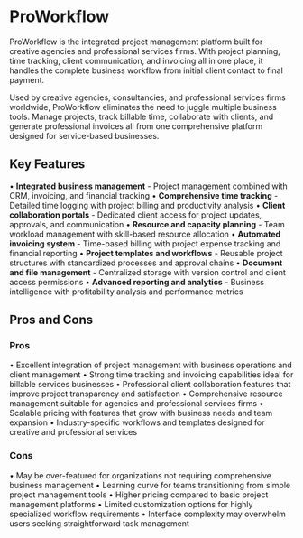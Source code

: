# ProWorkflow

ProWorkflow is the integrated project management platform built for creative agencies and professional services firms. With project planning, time tracking, client communication, and invoicing all in one place, it handles the complete business workflow from initial client contact to final payment.

Used by creative agencies, consultancies, and professional services firms worldwide, ProWorkflow eliminates the need to juggle multiple business tools. Manage projects, track billable time, collaborate with clients, and generate professional invoices all from one comprehensive platform designed for service-based businesses.

## Key Features

• **Integrated business management** - Project management combined with CRM, invoicing, and financial tracking
• **Comprehensive time tracking** - Detailed time logging with project billing and productivity analysis
• **Client collaboration portals** - Dedicated client access for project updates, approvals, and communication
• **Resource and capacity planning** - Team workload management with skill-based resource allocation
• **Automated invoicing system** - Time-based billing with project expense tracking and financial reporting
• **Project templates and workflows** - Reusable project structures with standardized processes and approval chains
• **Document and file management** - Centralized storage with version control and client access permissions
• **Advanced reporting and analytics** - Business intelligence with profitability analysis and performance metrics

## Pros and Cons

### Pros
• Excellent integration of project management with business operations and client management
• Strong time tracking and invoicing capabilities ideal for billable services businesses
• Professional client collaboration features that improve project transparency and satisfaction
• Comprehensive resource management suitable for agencies and professional services firms
• Scalable pricing with features that grow with business needs and team expansion
• Industry-specific workflows and templates designed for creative and professional services

### Cons
• May be over-featured for organizations not requiring comprehensive business management
• Learning curve for teams transitioning from simple project management tools
• Higher pricing compared to basic project management platforms
• Limited customization options for highly specialized workflow requirements
• Interface complexity may overwhelm users seeking straightforward task management